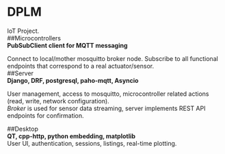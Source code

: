 # DPLM
IoT Project.  
##Microcontrollers  
__PubSubClient client for MQTT messaging__    
  
Connect to local/mother mosquitto broker node. Subscribe to all functional endpoints that correspond to a real actuator/sensor.    
##Server  
__Django, DRF, postgresql, paho-mqtt, Asyncio__  
  
User management, access to mosquitto, microcontroller related actions (read, write, network configuration).  
_Broker_ is used for sensor data streaming, server implements REST API endpoints for confirmation.  
  
##Desktop   
__QT, cpp-http, python embedding, matplotlib__    
User UI, authentication, sessions, listings, real-time plotting.  
